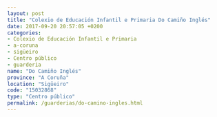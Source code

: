 ```yaml
---
layout: post
title: "Colexio de Educación Infantil e Primaria Do Camiño Inglés"
date: 2017-09-20 20:57:05 +0200
categories:
- Colexio de Educación Infantil e Primaria
- a-coruna
- sigüeiro
- Centro público
- guarderia
name: "Do Camiño Inglés"
province: "A Coruña"
location: "Sigüeiro"
code: "15032868"
type: "Centro público"
permalink: /guarderias/do-camino-ingles.html
---
```


